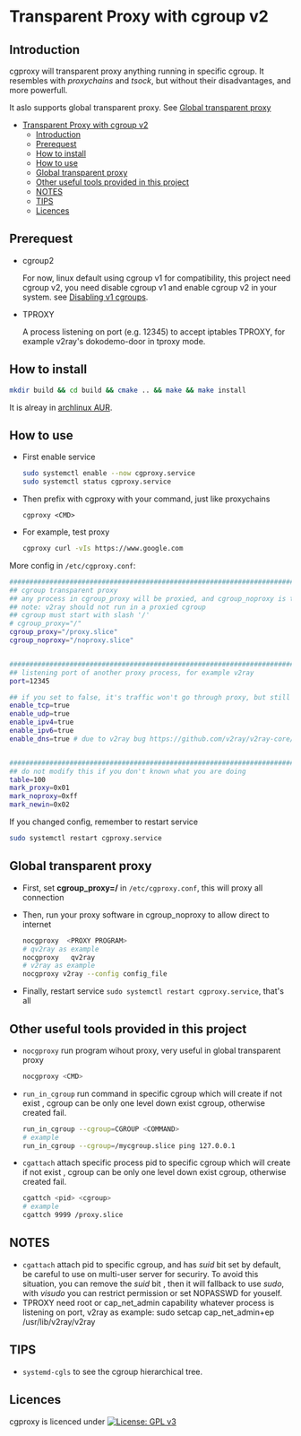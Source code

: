 # Transparent Proxy with cgroup v2



## Introduction

cgproxy will transparent proxy anything running in specific cgroup. It resembles with *proxychains* and *tsock*, but without their disadvantages, and more powerfull.

It aslo supports global transparent proxy. See [Global transparent proxy](#global-transparent-proxy)


<!--ts-->
   * [Transparent Proxy with cgroup v2](#transparent-proxy-with-cgroup-v2)
      * [Introduction](#introduction)
      * [Prerequest](#prerequest)
      * [How to install](#how-to-install)
      * [How to use](#how-to-use)
      * [Global transparent proxy](#global-transparent-proxy)
      * [Other useful tools provided in this project](#other-useful-tools-provided-in-this-project)
      * [NOTES](#notes)
      * [TIPS](#tips)
      * [Licences](#licences)

<!-- Added by: fancy, at: Thu 23 Apr 2020 01:23:57 PM HKT -->

<!--te-->


## Prerequest

- cgroup2

  For now, linux default using cgroup v1 for compatibility, this project need cgroup v2, you need disable cgroup v1 and enable cgroup v2 in your system.  see [Disabling v1 cgroups](https://wiki.archlinux.org/index.php/Cgroups#Disabling_v1_cgroups).

- TPROXY

  A process listening on port (e.g.  12345)  to accept iptables TPROXY, for example v2ray's dokodemo-door  in tproxy mode.

## How to install

```bash
mkdir build && cd build && cmake .. && make && make install
```

It is alreay in [archlinux AUR](https://aur.archlinux.org/packages/cgproxy/).

## How to use

- First enable service

  ```bash
  sudo systemctl enable --now cgproxy.service
  sudo systemctl status cgproxy.service
  ```

- Then prefix with cgproxy with your command, just like proxychains

  ```
  cgproxy <CMD>
  ```

- For example, test proxy

  ```bash
  cgproxy curl -vIs https://www.google.com
  ```

More config in `/etc/cgproxy.conf`:

```bash
########################################################################
## cgroup transparent proxy
## any process in cgroup_proxy will be proxied, and cgroup_noproxy is the opposite
## note: v2ray should not run in a proxied cgroup
## cgroup must start with slash '/'
# cgroup_proxy="/" 
cgroup_proxy="/proxy.slice" 
cgroup_noproxy="/noproxy.slice"


########################################################################
## listening port of another proxy process, for example v2ray 
port=12345

## if you set to false, it's traffic won't go through proxy, but still can go direct to internet
enable_tcp=true
enable_udp=true
enable_ipv4=true
enable_ipv6=true
enable_dns=true # due to v2ray bug https://github.com/v2ray/v2ray-core/issues/1432


########################################################################
## do not modify this if you don't known what you are doing
table=100
mark_proxy=0x01
mark_noproxy=0xff
mark_newin=0x02
```

If you changed config, remember to restart service

```bash
sudo systemctl restart cgproxy.service
```

## Global transparent proxy

- First, set **cgroup_proxy=/**  in `/etc/cgproxy.conf`, this will proxy all connection

- Then,  run your proxy software in cgroup_noproxy to allow  direct to internet

  ```bash
  nocgproxy  <PROXY PROGRAM>
  # qv2ray as example
  nocgproxy   qv2ray
  # v2ray as example
  nocgproxy v2ray --config config_file
  ```

- Finally, restart service `sudo systemctl restart cgproxy.service`, that's all

## Other useful tools provided in this project

- `nocgproxy` run program wihout proxy, very useful in global transparent proxy

  ```bash
  nocgproxy <CMD> 
  ```
  
- `run_in_cgroup` run command in specific cgroup which will create if not exist , cgroup can be only one level down exist cgroup, otherwise created fail.

  ```bash
  run_in_cgroup --cgroup=CGROUP <COMMAND>
  # example
  run_in_cgroup --cgroup=/mycgroup.slice ping 127.0.0.1
  ```
  
- `cgattach` attach specific process pid to specific cgroup which will create if not exist , cgroup can be only one level down exist cgroup, otherwise created fail.

  ```bash
  cgattch <pid> <cgroup>
  # example
  cgattch 9999 /proxy.slice
  ```

## NOTES

- `cgattach` attach pid to specific cgroup, and has *suid* bit set by default, be careful to use on multi-user server for securiry. To avoid this situation,  you can remove the *suid* bit , then it will fallback to use *sudo*, with *visudo* you can restrict permission or set NOPASSWD for youself.
- TPROXY need root or cap_net_admin capability whatever process is listening on port,
  v2ray as example: sudo setcap cap_net_admin+ep /usr/lib/v2ray/v2ray

## TIPS

- `systemd-cgls` to see the cgroup hierarchical tree.

## Licences

cgproxy is licenced under [![License: GPL v3](https://img.shields.io/badge/License-GPL%20v2-blue.svg)](https://www.gnu.org/licenses/gpl-2.0) 

